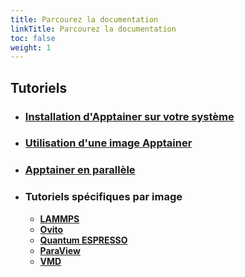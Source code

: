 ```yaml
---
title: Parcourez la documentation
linkTitle: Parcourez la documentation
toc: false
weight: 1
---
```




## Tutoriels

- ### <a href="/documentation/install/install_apptainer/">Installation d'Apptainer sur votre système</a>

- ### <a href="/documentation/use/apptainer-image/">Utilisation d'une image Apptainer</a>

- ### <a href="/documentation/freq_asked_questions/apptainer_parallel/">Apptainer en parallèle</a>

- ### Tutoriels spécifiques par image

  - <a class="text-x-large" href="/documentation/by-container/lammps/"><b>LAMMPS</b></a>
  - <a class="text-x-large" href="/documentation/by-container/ovito/"><b>Ovito</b></a>
  - <a class="text-x-large" href="/documentation/by-container/quantum-espresso/"><b>Quantum ESPRESSO</b></a>
  - <a class="text-x-large" href="/documentation/by-container/paraview/"><b>ParaView</b></a>
  - <a class="text-x-large" href="/documentation/by-container/vmd/"><b>VMD</b></a>
